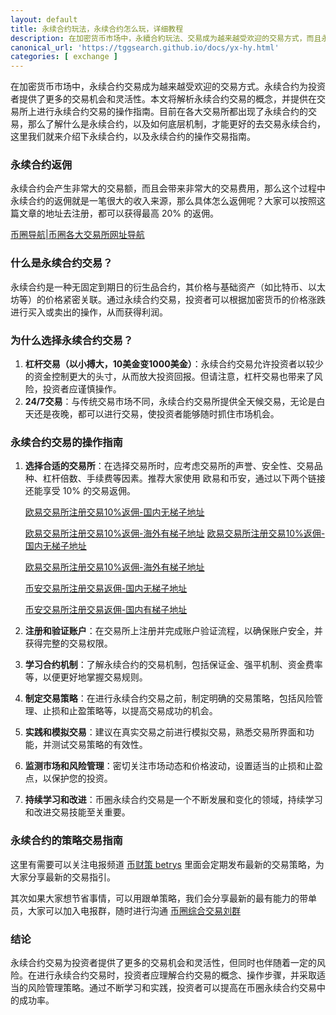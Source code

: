 ```yaml
---
layout: default
title: 永续合约玩法，永续合约怎么玩，详细教程
description: 在加密货币市场中，永續合約玩法、交易成为越来越受欢迎的交易方式，而且永续合约作为交易所返佣最大的利益。其次永续合约为投资者提供了更多的交易机会和灵活性。本文将解析永续合约交易的概念，并提供在交易所上进行永续合约交易的操作指南。
canonical_url: 'https://tggsearch.github.io/docs/yx-hy.html'
categories: [ exchange ]
---
```


在加密货币市场中，永续合约交易成为越来越受欢迎的交易方式。永续合约为投资者提供了更多的交易机会和灵活性。本文将解析永续合约交易的概念，并提供在交易所上进行永续合约交易的操作指南。目前在各大交易所都出现了永续合约的交易，那么了解什么是永续合约，以及如何底层机制，才能更好的去交易永续合约，这里我们就来介绍下永续合约，以及永续合约的操作交易指南。

### 永续合约返佣
永续合约会产生非常大的交易额，而且会带来非常大的交易费用，那么这个过程中永续合约的返佣就是一笔很大的收入来源，那么具体怎么返佣呢？大家可以按照这篇文章的地址去注册，都可以获得最高 20% 的返佣。

[币圈导航|币圈各大交易所网址导航](./coins-index.html)
### 什么是永续合约交易？

永续合约是一种无固定到期日的衍生品合约，其价格与基础资产（如比特币、以太坊等）的价格紧密关联。通过永续合约交易，投资者可以根据加密货币的价格涨跌进行买入或卖出的操作，从而获得利润。

### 为什么选择永续合约交易？

1. **杠杆交易（以小搏大，10美金变1000美金）**：永续合约交易允许投资者以较少的资金控制更大的头寸，从而放大投资回报。但请注意，杠杆交易也带来了风险，投资者应谨慎操作。
2. **24/7交易**：与传统交易市场不同，永续合约交易所提供全天候交易，无论是白天还是夜晚，都可以进行交易，使投资者能够随时抓住市场机会。

### 永续合约交易的操作指南

1. **选择合适的交易所**：在选择交易所时，应考虑交易所的声誉、安全性、交易品种、杠杆倍数、手续费等因素。推荐大家使用 欧易和币安，通过以下两个链接还能享受 10% 的交易返佣。
    
    [欧易交易所注册交易10%返佣-国内无梯子地址](./302.html?target=https://www.ouyizh.army/join/39154880)

    [欧易交易所注册交易10%返佣-海外有梯子地址](./302.html?target=https://www.ouyizh.army/join/39154880)
    [欧易交易所注册交易10%返佣-国内无梯子地址](./302.html?target=https://www.ouyizh.army/join/39154880)

    [欧易交易所注册交易10%返佣-海外有梯子地址](./302.html?target=https://www.ouyizh.army/join/39154880)

    [币安交易所注册交易返佣-国内无梯子地址](./302.html?target=https://www.suitechsui.us/join?ref=G1Q331LS) 

    [币安交易所注册交易返佣-国内有梯子地址](./302.html?target=https://www.binance.com/join?ref==G1Q331LS)
    
2. **注册和验证账户**：在交易所上注册并完成账户验证流程，以确保账户安全，并获得完整的交易权限。
3. **学习合约机制**：了解永续合约的交易机制，包括保证金、强平机制、资金费率等，以便更好地掌握交易规则。
4. **制定交易策略**：在进行永续合约交易之前，制定明确的交易策略，包括风险管理、止损和止盈策略等，以提高交易成功的机会。
5. **实践和模拟交易**：建议在真实交易之前进行模拟交易，熟悉交易所界面和功能，并测试交易策略的有效性。
6. **监测市场和风险管理**：密切关注市场动态和价格波动，设置适当的止损和止盈点，以保护您的投资。
7. **持续学习和改进**：币圈永续合约交易是一个不断发展和变化的领域，持续学习和改进交易技能至关重要。

### 永续合约的策略交易指南
这里有需要可以关注电报频道 [币财策 betrys](./302.html?target=https://t.me/bitcoinlaop) 里面会定期发布最新的交易策略，为大家分享最新的交易指引。

其次如果大家想节省事情，可以用跟单策略，我们会分享最新的最有能力的带单员，大家可以加入电报群，随时进行沟通 [币圈综合交易刘群](./302.html?target=https://t.me/okxbnbEx)

### 结论
永续合约交易为投资者提供了更多的交易机会和灵活性，但同时也伴随着一定的风险。在进行永续合约交易时，投资者应理解合约交易的概念、操作步骤，并采取适当的风险管理策略。通过不断学习和实践，投资者可以提高在币圈永续合约交易中的成功率。